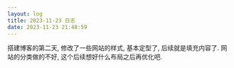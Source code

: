 ```yaml
---
layout: log
title: 2023-11-23 日志
date: 2023-11-23 21:48:59
---
```

搭建博客的第二天, 修改了一些网站的样式, 基本定型了, 后续就是填充内容了. 网站的分类做的不好, 这个后续想好什么布局之后再优化吧.
